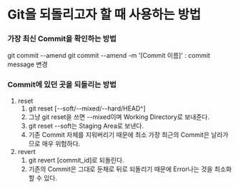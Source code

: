 # Git을 되돌리고자 할 때 사용하는 방법

### 가장 최신 Commit을 확인하는 방법
git commit --amend 
git commit --amend -m '[Commit 이름]' : commit message 변경

### Commit에 있던 곳을 되돌리는 방법
1. reset
   1. git reset [--soft/--mixed/--hard/HEAD^]
   2. 그냥 git reset을 쓰면 --mixed이며 Working Directory로 보내준다.
   3. git reset --soft는 Staging Area로 보낸다.
   4. 기존 Commit 자체를 지워버리기 때문에 최소 가장 최근의 Commit은 날라가므로 매우 위험하다.
2. revert
   1. git revert [commit_id]로 되돌린다.
   2. 기존의 Commit은 그대로 둔채로 뒤로 되돌리기 때문에 Error나는 것을 최소화할 수 있다.